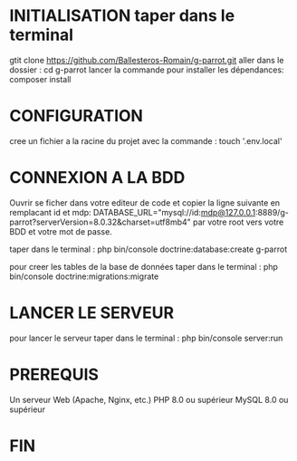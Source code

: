 # INITIALISATION taper dans le terminal

gtit clone https://github.com/Ballesteros-Romain/g-parrot.git
aller dans le dossier : cd g-parrot
lancer la commande pour installer les dépendances: composer install

# CONFIGURATION

cree un fichier a la racine du projet avec la commande : touch '.env.local'

# CONNEXION A LA BDD

Ouvrir se ficher dans votre editeur de code et copier la ligne suivante en remplacant id et mdp: DATABASE_URL="mysql://id:mdp@127.0.0.1:8889/g-parrot?serverVersion=8.0.32&charset=utf8mb4" par votre root vers votre BDD et votre mot de passe.

taper dans le terminal : php bin/console doctrine:database:create g-parrot

pour creer les tables de la base de données taper dans le terminal : php bin/console doctrine:migrations:migrate

# LANCER LE SERVEUR

pour lancer le serveur taper dans le terminal : php bin/console server:run

# PREREQUIS

Un serveur Web (Apache, Nginx, etc.)
PHP 8.0 ou supérieur
MySQL 8.0 ou supérieur

# FIN
